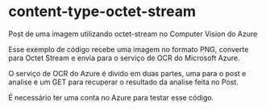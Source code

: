 # content-type-octet-stream
Post de uma imagem utilizando octet-stream no Computer Vision do Azure

Esse exemplo de código recebe uma imagem no formato PNG, converte para Octet Stream e envia para o serviço de OCR do Microsoft Azure. 

O serviço de OCR do Azure é divido em duas partes, uma para o post e analise e um GET para recuperar o resultado da analise feita no Post. 



É necessário ter uma conta no Azure para testar esse código. 






